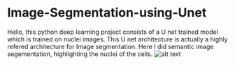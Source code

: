 # Image-Segmentation-using-Unet
Hello, this python deep learning project consists of a U net trained model which is trained on nuclei images.
This U net architecture is actually a highly refered architecture for Image segmentation. Here I did semantic image segementation, highlighting the nuclei of the cells.
![alt text](C:\Users\user\Desktop\unet.png)
